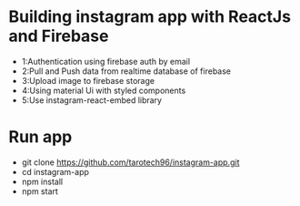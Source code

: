 # Building instagram app with ReactJs and Firebase

- 1:Authentication using firebase auth by email
- 2:Pull and Push data from realtime database of firebase
- 3:Upload image to firebase storage 
- 4:Using material Ui with styled components 
- 5:Use instagram-react-embed library

# Run app

- git clone https://github.com/tarotech96/instagram-app.git
- cd instagram-app
- npm install
- npm start
